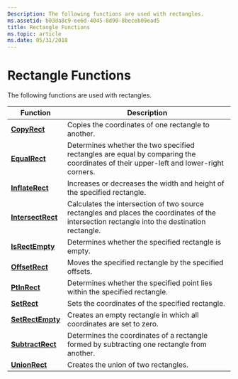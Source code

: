 ```yaml
---
Description: The following functions are used with rectangles.
ms.assetid: b03da8c9-ee6d-4045-8d90-8beceb09ead5
title: Rectangle Functions
ms.topic: article
ms.date: 05/31/2018
---
```


# Rectangle Functions

The following functions are used with rectangles.



| Function                               | Description                                                                                                                                   |
|----------------------------------------|-----------------------------------------------------------------------------------------------------------------------------------------------|
| [**CopyRect**](/windows/desktop/api/Winuser/nf-winuser-copyrect)           | Copies the coordinates of one rectangle to another.                                                                                           |
| [**EqualRect**](/windows/desktop/api/Winuser/nf-winuser-equalrect)         | Determines whether the two specified rectangles are equal by comparing the coordinates of their upper-left and lower-right corners.           |
| [**InflateRect**](/windows/desktop/api/Winuser/nf-winuser-inflaterect)     | Increases or decreases the width and height of the specified rectangle.                                                                       |
| [**IntersectRect**](/windows/desktop/api/Winuser/nf-winuser-intersectrect) | Calculates the intersection of two source rectangles and places the coordinates of the intersection rectangle into the destination rectangle. |
| [**IsRectEmpty**](/windows/desktop/api/Winuser/nf-winuser-isrectempty)     | Determines whether the specified rectangle is empty.                                                                                          |
| [**OffsetRect**](/windows/desktop/api/Winuser/nf-winuser-offsetrect)       | Moves the specified rectangle by the specified offsets.                                                                                       |
| [**PtInRect**](/windows/desktop/api/Winuser/nf-winuser-ptinrect)           | Determines whether the specified point lies within the specified rectangle.                                                                   |
| [**SetRect**](/windows/desktop/api/Winuser/nf-winuser-setrect)             | Sets the coordinates of the specified rectangle.                                                                                              |
| [**SetRectEmpty**](/windows/desktop/api/Winuser/nf-winuser-setrectempty)   | Creates an empty rectangle in which all coordinates are set to zero.                                                                          |
| [**SubtractRect**](/windows/desktop/api/Winuser/nf-winuser-subtractrect)   | Determines the coordinates of a rectangle formed by subtracting one rectangle from another.                                                   |
| [**UnionRect**](/windows/desktop/api/Winuser/nf-winuser-unionrect)         | Creates the union of two rectangles.                                                                                                          |



 

 

 



